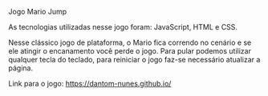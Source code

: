 Jogo Mario Jump

As tecnologias utilizadas nesse jogo foram: JavaScript, HTML e CSS.

Nesse clássico jogo de plataforma, o Mario fica correndo no cenário e se ele atingir o encanamento você perde o jogo. 
Para pular podemos utilizar qualquer tecla do teclado, para reiniciar o jogo faz-se necessário atualizar a página.

Link para o jogo: https://dantom-nunes.github.io/
